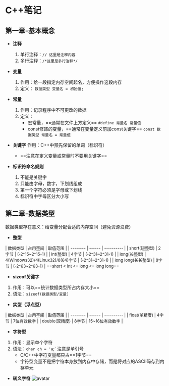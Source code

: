 # C++笔记
## 第一章-基本概念
* **注释**
    1. 单行注释：`// 这里是注释内容`
    2. 多行注释：`/*这里是多行注释*/`

* **变量**
    1. 作用：给一段指定内存空间起名，方便操作这段内存
    2. 定义： `数据类型 变量名 = 初始值;`

* **常量**
    1. 作用：记录程序中不可更改的数据
    2. 定义：
        - 宏常量，==通常在文件上方定义==
        `#define 常量名 常量值`
        - const修饰的变量，==通常在变量定义前加const关键字==
        `const 数据类型 常量名 = 常量值`

* **关键字**
    作用：C++中预先保留的单词（标识符）
    - ==注意在定义变量或常量时不要用关键字==

* **标识符命名规则**
    1. 不能是关键字
    2. 只能由字母，数字，下划线组成
    3. 第一个字符必须是字母或下划线
    4. 标识符中字母区分大小写

## 第二章-数据类型
数据类型存在意义：给变量分配合适的内存空间（避免资源浪费）
* **整型**
<font size=2>
    | 数据类型            | 占用空间                           |  取值范围      |
    | --------           | ------                            | ----------     |
    | short(短整型)       | 2字节                             | (-2^15~2^15-1) |
    | int(整型)           | 4字节                             | (-2^31~2^31-1) |
    | long(长整型)        | 4(Windows32)/4(Linux32)/8(64)字节 | (-2^31~2^31-1) |
    | long long(长长整型) | 8字节                             | (-2^63~2^63-1) |
    ==short < int <= long <= long long==
</font>

* **sizeof关键字**
1. 作用：可以==统计数据类型所占内存大小==
2. 语法：`sizeof(数据类型/变量)`

* **实型（浮点型）**
<font size=2>
    | 数据类型            | 占用空间                           |  取值范围      |
    | --------           | ------                            | ----------     |
    | float(单精度)       | 4字节                             | 7位有效数字     |
    | double(双精度)      | 8字节                             | 15~16位有效数字 |
</font>

* **字符型**
1. 作用：显示单个字符
2. 语法：`char ch = 'a`;` 注意是单引号
    - C/C++中字符变量都只占==1字节==
    - 字符型变量不是把字符本身放到内存中存储，而是将对应的ASCII码存到内存单元

* **转义字符**
![avatar](https://bkimg.cdn.bcebos.com/pic/3bf33a87e950352ab1edf5555043fbf2b3118bdb?x-bce-process=image/watermark,image_d2F0ZXIvYmFpa2U4MA==,g_7,xp_5,yp_5)